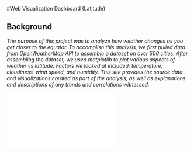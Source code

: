 #Web Visualization Dashboard (Latitude)

## Background

_The purpose of this project was to analyze how weather changes as you get closer to the equator. To accomplish this analysis, we first pulled data from OpenWeatherMap API to assemble a dataset on over 500 cities._
_After assembling the dataset, we used matplotlib to plot various aspects of weather vs latitude. Factors we looked at included: temperature, cloudiness, wind speed, and humidity. This site provides the source data and visualizations created as part of the analysis, as well as explanations and descriptions of any trends and correlations witnessed._

![Website Link](./index.html)


